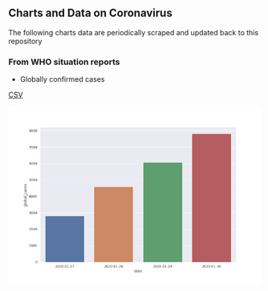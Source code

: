 ## Charts and Data on Coronavirus 
The following charts data are periodically scraped and updated back to this repository

### From WHO situation reports

* Globally confirmed cases

[CSV](data/who-global-cases.csv?raw=true)

![](images/who-global-cases.png?raw=true)






